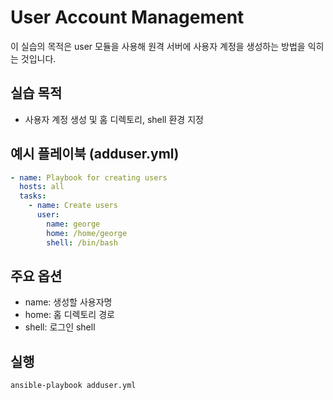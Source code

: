 # User Account Management

이 실습의 목적은 user 모듈을 사용해 원격 서버에 사용자 계정을 생성하는 방법을 익히는 것입니다.

## 실습 목적
- 사용자 계정 생성 및 홈 디렉토리, shell 환경 지정

## 예시 플레이북 (adduser.yml)
```yaml
- name: Playbook for creating users
  hosts: all
  tasks:
    - name: Create users
      user:
        name: george
        home: /home/george
        shell: /bin/bash
```

## 주요 옵션
- name: 생성할 사용자명
- home: 홈 디렉토리 경로
- shell: 로그인 shell

## 실행
```bash
ansible-playbook adduser.yml 